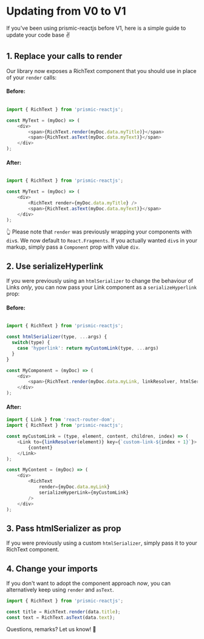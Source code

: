 # Updating from V0 to V1

If you've been using prismic-reactjs before V1, here is a simple guide to update your code base ✌️

## 1. Replace your calls to render

Our library now exposes a RichText component that you should use in place of your `render` calls:

#### Before:
```javascript

import { RichText } from 'prismic-reactjs';

const MyText = (myDoc) => (
    <div>
        <span>{RichText.render(myDoc.data.myTitle)}</span>
        <span>{RichText.asText(myDoc.data.myText)}</span>
    </div>
);
```

#### After:
```javascript

import { RichText } from 'prismic-reactjs';

const MyText = (myDoc) => (
    <div>
        <RichText render={myDoc.data.myTitle} />
        <span>{RichText.asText(myDoc.data.myText)}</span>
    </div>
);
```

👆 Please note that `render` was previously wrapping your components with `div`s. We now default to `React.Fragments`. If you actually wanted `div`s in your markup, simply pass a `Component` prop with value `div`.

## 2. Use serializeHyperlink

If you were previously using an `htmlSerializer` to change the behaviour of Links _only_, you can now pass your Link component as a `serializeHyperlink` prop:

#### Before:
```javascript

import { RichText } from 'prismic-reactjs';

const htmlSerializer(type, ...args) {
  switch(type) {
    case 'hyperlink': return myCustomLink(type, ...args)
  }
}

const MyComponent = (myDoc) => (
    <div>
        <span>{RichText.render(myDoc.data.myLink, linkResolver, htmlSerializer)}</span>
    </div>
);
```

#### After:
```javascript
import { Link } from 'react-router-dom';
import { RichText } from 'prismic-reactjs';

const myCustomLink = (type, element, content, children, index) => (
    <Link to={linkResolver(element)} key={`custom-link-${index + 1}`}>
        {content}
    </Link>
);

const MyContent = (myDoc) => (
    <div>
        <RichText
            render={myDoc.data.myLink}
            serializeHyperLink={myCustomLink}
        />
    </div>
);
```

## 3. Pass htmlSerializer as prop

If you were previously using a custom `htmlSerializer`, simply pass it to your RichText component.

## 4. Change your imports

If you don't want to adopt the component approach _now_, you can alternatively keep using `render` and `asText`.

```javascript
import { RichText } from 'prismic-reactjs';

const title = RichText.render(data.title);
const text = RichText.asText(data.text);
```

Questions, remarks? Let us know! 🙌
